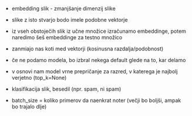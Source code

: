 - embedding slik - zmanjšanje dimenzij slike
- slike z isto stvarjo bodo imele podobne vektorje
- iz vseh obstoječih slik iz učne množice izračunamo embeddinge, potem naredimo šeš embeddinge za testno množico
- zanmiajo nas koti med vektorji (kosinusna razdalja/podobnost)

- če ne podamo modela, bo izbral nekega default glede na to, kar delamo
- v osnovi nam model vrne prepričanje za razred, v katerega je najbolj verjetno (top_k=None)
- klasifikacija slik, besedil (npr. spam, ni spam)
- batch_size = koliko primerov da naenkrat noter (večji bo boljši, ampak bo trajalo dlje)